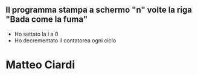 
## Il programma stampa a schermo "n" volte la riga "Bada come la fuma"

* Ho settato la i a 0
* Ho decrementato il contatorea ogni ciclo

# Matteo Ciardi
